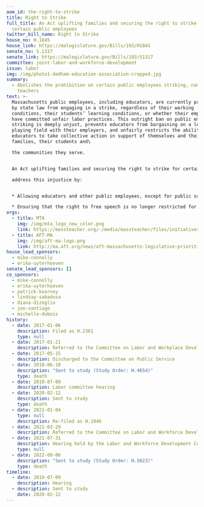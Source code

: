 ```yaml
---
aom_id: the-right-to-strike
title: Right to Strike
full_title: An Act uplifting families and securing the right to strike for
  certain public employees
twitter_bill_name: Right to Strike
house_no: H.1845
house_link: https://malegislature.gov/Bills/193/H1845
senate_no: S.1317
senate_link: https://malegislature.gov/Bills/193/S1317
committee: joint-labor-and-workforce-development
issue: labor
img: /img/photo1-dedham-education-association-cropped.jpg
summary:
  - Abolishes the prohibition on certain public employees striking, namely
    teachers
text: >-
  Massachusetts public employees, including educators, are currently prohibited
  by state law from engaging in a strike, regardless of their working
  conditions, their students’ learning conditions, or whether their employer may
  have committed unfair labor practices. This outright ban on public employees
  striking is deeply unjust, prevents educators from bargaining on a level
  playing field with their employers, and unfairly restricts the ability of
  educators to take collective action in support of themselves and their
  families, their students and\

  the communities they serve.


  An Act uplifting families and securing the right to strike for certain public employees would\

  address this injustice by:


  * Allowing educators and other public employees, except for public safety personnel, to legally strike after six months of failed negotiations with their employer.

  * Ensuring that the right to free speech is no longer restricted for public employees and their unions as it relates to discussing or supporting a strike.
orgs:
  - title: MTA
    img: /img/mta_logo_new_color.png
    link: https://massteacher.org/-/media/massteacher/files/initiatives/legislation/bills-23-24/an-act-uplifting-families-and-securing-the-right-to-strike-for-certain-public-employees.pdf?la=en&hash=ACE54855488FD10CEA1F863ECD0B997B26027BB9
  - title: AFT-MA
    img: /img/aft-ma-logo.png
    link: http://ma.aft.org/news/aft-massachusetts-legislative-priorities-2023-2024
house_lead_sponsors:
  - mike-connolly
  - erika-uyterhoeven
senate_lead_sponsors: []
co_sponsors:
  - mike-connolly
  - erika-uyterhoeven
  - patrick-kearney
  - lindsay-sabadosa
  - diana-dizoglio
  - jon-santiago
  - michelle-dubois
history:
  - date: 2017-01-06
    description: Filed as H.2361
    type: null
  - date: 2017-01-21
    description: Referred to the Committee on Labor and Workplace Development
  - date: 2017-05-15
    description: Discharged to the Committee on Public Service
  - date: 2018-06-10
    description: "Sent to study (Study Order: H.4654)"
    type: death
  - date: 2019-07-09
    description: Labor committee hearing
  - date: 2020-02-12
    description: Sent to study
    type: death
  - date: 2021-01-04
    type: null
    description: Re-filed as H.1946
  - date: 2021-03-29
    description: Referred to the Committee on Labor and Workforce Development
  - date: 2021-07-31
    description: Hearing held by the Labor and Workforce Development Committee
    type: null
  - date: 2022-09-06
    description: "Sent to study (Study Order: H.5023)"
    type: death
timeline:
  - date: 2019-07-09
    description: Hearing
  - description: Sent to study
    date: 2020-02-12
---
```

